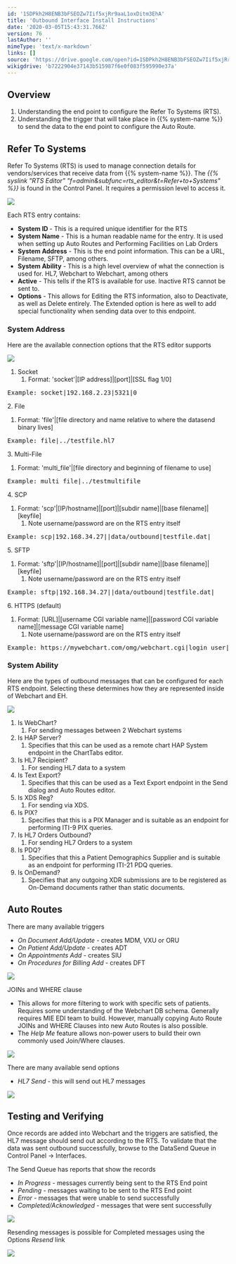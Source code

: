 ```yaml
---
id: '1SDPkh2H8ENB3bFSEOZw7Iif5xjRr9aaL1oxDitm3EhA'
title: 'Outbound Interface Install Instructions'
date: '2020-03-05T15:43:31.766Z'
version: 76
lastAuthor: ''
mimeType: 'text/x-markdown'
links: []
source: 'https://drive.google.com/open?id=1SDPkh2H8ENB3bFSEOZw7Iif5xjRr9aaL1oxDitm3EhA'
wikigdrive: 'b7222904e37143b515987f6e0f083f595990e37a'
---
```

## Overview


1. Understanding the end point to configure the Refer To Systems (RTS).
2. Understanding the trigger that will take place in {{% system-name %}} to send the data to the end point to configure the Auto Route.


## Refer To Systems

Refer To Systems (RTS) is used to manage connection details for vendors/services that receive data from {{% system-name %}}. The *{{% syslink "RTS Editor" "f=admin&subfunc=rts_editor&t=Refer+to+Systems" %}}* is found in the Control Panel.  It requires a permission level to access it.

![](../outbound-interface-install-instructions.assets/1000020100000546000002700E724961023BEB22.png)

Each RTS entry contains: 
* <strong>System ID </strong>- This is a required unique identifier for the RTS
* <strong>System Name</strong> - This is a human readable name for the entry.  It is used when setting up Auto Routes and Performing Facilities on Lab Orders
* <strong>System Address</strong> - This is the end point information. This can be a URL, Filename, SFTP, among others.
* <strong>System Ability</strong> - This is a high level overview of what the connection is used for. HL7, Webchart to Webchart, among others
* <strong>Active</strong> - This tells if the RTS is available for use. Inactive RTS cannot be sent to.
* <strong>Options</strong> - This allows for Editing the RTS information, also to Deactivate, as well as Delete entirely. The Extended option is here as well to add special functionality when sending data over to this endpoint.

### System Address

Here are the available connection options that the RTS editor supports

![](../outbound-interface-install-instructions.assets/10000201000003790000018456877259DE13E983.png)

1. Socket
   1. Format: 'socket'|[IP address]|[port]|[SSL flag 1/0]
<pre>Example: socket|192.168.2.23|5321|0</pre>2. File
   1. Format: 'file'|[file directory and name relative to where the datasend binary lives]
<pre>Example: file|../testfile.hl7</pre>3. Multi-File
   1. Format: 'multi_file'|[file directory and beginning of filename to use]
<pre>Example: multi_file|../testmultifile</pre>4. SCP
   1. Format: 'scp'|[IP/hostname]|[port]|[subdir name]|[base filename]|[keyfile]
      1. Note username/password are on the RTS entry itself
<pre>Example: scp|192.168.34.27||data/outbound|testfile.dat|</pre>5. SFTP
   1. Format: 'sftp'|[IP/hostname]|[port]|[subdir name]|[base filename]|[keyfile]
      1. Note username/password are on the RTS entry itself
<pre>Example: sftp|192.168.34.27||data/outbound|testfile.dat|</pre>6. HTTPS (default)
   1. Format: [URL]|[username CGI variable name]|[password CGI variable name]|[message CGI variable name]
      1. Note username/password are on the RTS entry itself
<pre>Example: https://mywebchart.com/omg/webchart.cgi|login_user|login_passwd|message</pre>
### System Ability

Here are the types of outbound messages that can be configured for each RTS endpoint.  Selecting these determines how they are represented inside of Webchart and EH.

![](../outbound-interface-install-instructions.assets/100002010000044300000061DF73A21CC3EDA86A.png)

1. Is WebChart?
   1. For sending messages between 2 Webchart systems
2. Is HAP Server?
   1. Specifies that this can be used as a remote chart HAP System endpoint in the ChartTabs editor.
3. Is HL7 Recipient?
   1. For sending HL7 data to a system
4. Is Text Export?
   1. Specifies that this can be used as a Text Export endpoint in the Send dialog and Auto Routes editor.
5. Is XDS Reg?
   1. For sending via XDS.
6. Is PIX?
   1. Specifies that this is a PIX Manager and is suitable as an endpoint for performing ITI-9 PIX queries.
7. Is HL7 Orders Outbound?
   1. For sending HL7 Orders to a system
8. Is PDQ?
   1. Specifies that this a Patient Demographics Supplier and is suitable as an endpoint for performing ITI-21 PDQ queries.
9. Is OnDemand?
   1. Specifies that any outgoing XDR submissions are to be registered as On-Demand documents rather than static documents.


## Auto Routes

There are many available triggers
* <em>On Document Add/Update</em> - creates MDM, VXU or ORU
* <em>On Patient Add/Update</em> - creates ADT
* <em>On Appointments Add</em> - creates SIU
* <em>On Procedures for Billing Add</em> - creates DFT

![](../outbound-interface-install-instructions.assets/1000020100000387000001D4FFCDE23766FBB900.png)


JOINs and WHERE clause
* This allows for more filtering to work with specific sets of patients.  Requires some understanding of the Webchart DB schema.  Generally requires MIE EDI team to build.  However, manually copying Auto Route JOINs and WHERE Clauses into new Auto Routes is also possible.
* The <em>Help Me</em> feature allows non-power users to build their own commonly used Join/Where clauses.

![](../outbound-interface-install-instructions.assets/1000020100000395000001DEDE929AF3379F7A0B.png)


There are many available send options
* <em>HL7 Send</em> - this will send out HL7 messages

![](../outbound-interface-install-instructions.assets/10000201000003850000029F0D9EA6BAC58D88ED.png)



## Testing and Verifying

Once records are added into Webchart and the triggers are satisfied, the HL7 message should send out according to the RTS.  To validate that the data was sent outbound successfully, browse to the DataSend Queue in Control Panel -> Interfaces.

The Send Queue has reports that show the records
* <em>In Progress</em> - messages currently being sent to the RTS End point
* <em>Pending</em> - messages waiting to be sent to the RTS End point
* <em>Error</em> - messages that were unable to send successfully
* <em>Completed/Acknowledged</em> - messages that were sent successfully

![](../outbound-interface-install-instructions.assets/100002010000041F000002D9CB0CDE460D466837.png)


Resending messages is possible for Completed messages using the Options *Resend* link

![](../outbound-interface-install-instructions.assets/10000201000005670000018007FBF4B9158C2E7A.png)

